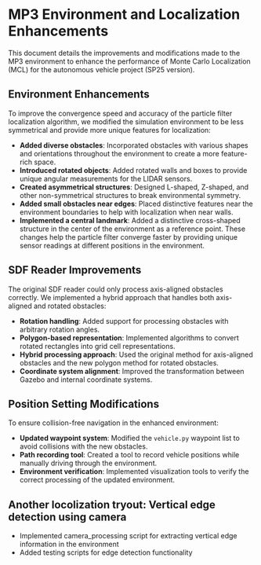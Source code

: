 # MP3 Environment and Localization Enhancements

This document details the improvements and modifications made to the MP3 environment to enhance the performance of Monte Carlo Localization (MCL) for the autonomous vehicle project (SP25 version).

## Environment Enhancements

To improve the convergence speed and accuracy of the particle filter localization algorithm, we modified the simulation environment to be less symmetrical and provide more unique features for localization:

- **Added diverse obstacles**: Incorporated obstacles with various shapes and orientations throughout the environment to create a more feature-rich space.
- **Introduced rotated objects**: Added rotated walls and boxes to provide unique angular measurements for the LIDAR sensors.
- **Created asymmetrical structures**: Designed L-shaped, Z-shaped, and other non-symmetrical structures to break environmental symmetry.
- **Added small obstacles near edges**: Placed distinctive features near the environment boundaries to help with localization when near walls.
- **Implemented a central landmark**: Added a distinctive cross-shaped structure in the center of the environment as a reference point.
These changes help the particle filter converge faster by providing unique sensor readings at different positions in the environment.

## SDF Reader Improvements

The original SDF reader could only process axis-aligned obstacles correctly. We implemented a hybrid approach that handles both axis-aligned and rotated obstacles:

- **Rotation handling**: Added support for processing obstacles with arbitrary rotation angles.
- **Polygon-based representation**: Implemented algorithms to convert rotated rectangles into grid cell representations.
- **Hybrid processing approach**: Used the original method for axis-aligned obstacles and the new polygon method for rotated obstacles.
- **Coordinate system alignment**: Improved the transformation between Gazebo and internal coordinate systems.

## Position Setting Modifications

To ensure collision-free navigation in the enhanced environment:

- **Updated waypoint system**: Modified the `vehicle.py` waypoint list to avoid collisions with the new obstacles.
- **Path recording tool**: Created a tool to record vehicle positions while manually driving through the environment.
- **Environment verification**: Implemented visualization tools to verify the correct processing of the updated environment.

## Another locolization tryout: Vertical edge detection using camera
- Implemented camera_processing script for extracting vertical edge information in the environment
- Added testing scripts for edge detection functionality

